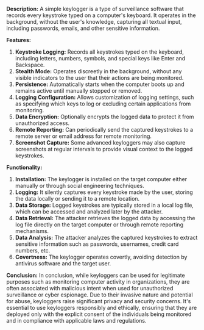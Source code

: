 **Description:**
A simple keylogger is a type of surveillance software that records every keystroke typed on a computer's keyboard. It operates in the background, without the user's knowledge, capturing all textual input, including passwords, emails, and other sensitive information.

**Features:**
1. **Keystroke Logging:** Records all keystrokes typed on the keyboard, including letters, numbers, symbols, and special keys like Enter and Backspace.
2. **Stealth Mode:** Operates discreetly in the background, without any visible indicators to the user that their actions are being monitored.
3. **Persistence:** Automatically starts when the computer boots up and remains active until manually stopped or removed.
4. **Logging Configuration:** Allows customization of logging settings, such as specifying which keys to log or excluding certain applications from monitoring.
5. **Data Encryption:** Optionally encrypts the logged data to protect it from unauthorized access.
6. **Remote Reporting:** Can periodically send the captured keystrokes to a remote server or email address for remote monitoring.
7. **Screenshot Capture:** Some advanced keyloggers may also capture screenshots at regular intervals to provide visual context to the logged keystrokes.

**Functionality:**
1. **Installation:** The keylogger is installed on the target computer either manually or through social engineering techniques.
2. **Logging:** It silently captures every keystroke made by the user, storing the data locally or sending it to a remote location.
3. **Data Storage:** Logged keystrokes are typically stored in a local log file, which can be accessed and analyzed later by the attacker.
4. **Data Retrieval:** The attacker retrieves the logged data by accessing the log file directly on the target computer or through remote reporting mechanisms.
5. **Data Analysis:** The attacker analyzes the captured keystrokes to extract sensitive information such as passwords, usernames, credit card numbers, etc.
6. **Covertness:** The keylogger operates covertly, avoiding detection by antivirus software and the target user.

**Conclusion:**
In conclusion, while keyloggers can be used for legitimate purposes such as monitoring computer activity in organizations, they are often associated with malicious intent when used for unauthorized surveillance or cyber espionage. Due to their invasive nature and potential for abuse, keyloggers raise significant privacy and security concerns. It's essential to use keyloggers responsibly and ethically, ensuring that they are deployed only with the explicit consent of the individuals being monitored and in compliance with applicable laws and regulations.
